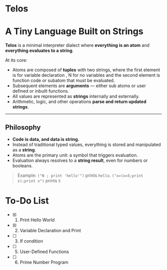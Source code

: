 # Telos
# A Tiny Language Built on Strings

**Telos** is a minimal interpreter dialect where **everything is an atom** and **everything evaluates to a string**.

At its core:
- Atoms are composed of **tuples** with two strings, where the first element is for variable declaration , N for no variables
and the second element is function code or subatom that must be evaluated.
- Subsequent elements are **arguments** — either sub atoms or user defined or inbuilt functions.
- All values are represented as **strings** internally and externally.
- Arithmetic, logic, and other operations **parse and return updated strings**.

---

## Philosophy
- **Code is data, and data is string.**
- Instead of traditional typed values, everything is stored and manipulated as a **string**.
- Atoms are the primary unit: a symbol that triggers evaluation.
- Evaluation always resolves to a **string result**, even for numbers or booleans.

> Example: `("N ; print 'hello'")` prints `hello`.
>          `("x=(x=5;print x);print x")` prints `5`

# To-Do List
- [x] 1. Print Hello World
- [x] 2. Variable Declaration and Print
- [ ] 3. If condition
- [ ] 5. User-Defined Functions
- [ ] 6. Prime Number Program 


